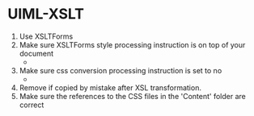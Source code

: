 UIML-XSLT
=========

1. Use XSLTForms 
2. Make sure XSLTForms style processing instruction is on top of your document
   - <?xml-stylesheet href="xsltforms/xsltforms.xsl" type="text/xsl"?>
3. Make sure css conversion processing instruction is set to no
   - <?css-conversion no?>
4. Remove <?xml version="1.0" encoding="UTF-8"?> if copied by mistake after XSL transformation.
5. Make sure the references to the CSS files in the 'Content' folder are correct
